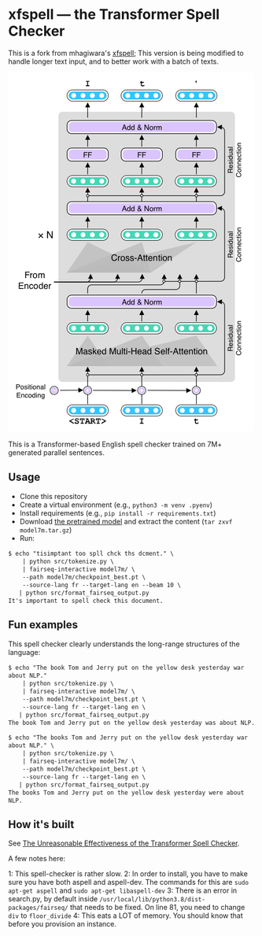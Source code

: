 # xfspell — the Transformer Spell Checker

This is a fork from mhagiwara's [xfspell](https://github.com/mhagiwara/xfspell);
This version is being modified to handle longer text input, and to better work with a batch of texts.

![xfspell — the Transformer Spell Checker](xfspell.png)

This is a Transformer-based English spell checker trained on 7M+ generated parallel sentences.

## Usage

- Clone this repository
- Create a virtual environment (e.g., `python3 -m venv .pyenv`)
- Install requirements (e.g., `pip install -r requirements.txt`)
- Download [the pretrained model](https://xfspell.s3.amazonaws.com/models/model7m.tar.gz) and extract the content (`tar zxvf model7m.tar.gz`)
- Run:
```
$ echo "tisimptant too spll chck ths dcment." \
    | python src/tokenize.py \
    | fairseq-interactive model7m/ \
    --path model7m/checkpoint_best.pt \
    --source-lang fr --target-lang en --beam 10 \
   | python src/format_fairseq_output.py
It's important to spell check this document.
```

## Fun examples

This spell checker clearly understands the long-range structures of the language:

```
$ echo "The book Tom and Jerry put on the yellow desk yesterday war about NLP."
    | python src/tokenize.py \
    | fairseq-interactive model7m/ \
    --path model7m/checkpoint_best.pt \
    --source-lang fr --target-lang en \
   | python src/format_fairseq_output.py
The book Tom and Jerry put on the yellow desk yesterday was about NLP.
```

```
$ echo "The books Tom and Jerry put on the yellow desk yesterday war about NLP." \
    | python src/tokenize.py \
    | fairseq-interactive model7m/ \
    --path model7m/checkpoint_best.pt \
    --source-lang fr --target-lang en \
   | python src/format_fairseq_output.py
The books Tom and Jerry put on the yellow desk yesterday were about NLP.
```

## How it's built

See [The Unreasonable Effectiveness of the Transformer Spell Checker](http://www.realworldnlpbook.com/blog/unreasonable-effectiveness-of-transformer-spell-checker.html).

A few notes here:

1: This spell-checker is rather slow.
2: In order to install, you have to make sure you have both aspell and aspell-dev. The commands for this are `sudo apt-get aspell` and `sudo apt-get libaspell-dev`
3: There is an error in search.py, by default inside `/usr/local/lib/python3.8/dist-packages/fairseq/` that needs to be fixed. On line 81, you need to change `div` to `floor_divide`
4: This eats a LOT of memory. You should know that before you provision an instance.

